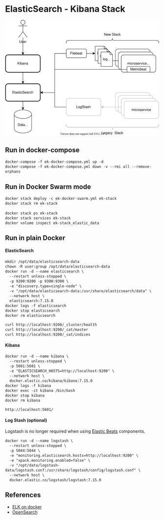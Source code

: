 # ElasticSearch - Kibana Stack

![architecture](docs/elastic-monitoring-stack.svg)

## Run in docker-compose
```
docker-compose -f ek-docker-compose.yml up -d
docker-compose -f ek-docker-compose.yml down -v --rmi all --remove-orphans
```

## Run in Docker Swarm mode
```
docker stack deploy -c ek-docker-swarm.yml ek-stack
docker stack rm ek-stack

docker stack ps ek-stack
docker stack services ek-stack
docker volume inspect ek-stack_elastic_data 
```

## Run in plain Docker

#### ElasticSearch

```
mkdir /opt/data/elasticsearch-data
chown -R user:group /opt/data/elasticsearch-data
docker run -d --name elasticsearch \
  --restart unless-stopped \
  -p 9200:9200 -p 9300:9300 \
  -e "discovery.type=single-node" \
  -v "/opt/data/elasticsearch-data:/usr/share/elasticsearch/data" \
  --network host \
  elasticsearch:7.15.0
docker logs -f elasticsearch
docker stop elasticsearch
docker rm elasticsearch
```
```
curl http://localhost:9200/_cluster/health
curl http://localhost:9200/_cat/master
curl http://localhost:9200/_cat/indices
```

#### Kibana
```
docker run -d --name kibana \
  --restart unless-stopped \
  -p 5601:5601 \
  -e "ELASTICSEARCH_HOSTS=http://localhost:9200" \
  --network host \
  docker.elastic.co/kibana/kibana:7.15.0
docker logs -f kibana
docker exec -it kibana /bin/bash
docker stop kibana
docker rm kibana
```
```
http://localhost:5601/
```

#### Log Stash (optional)
Logstash  is no longer required when using [Elastic Beats](https://www.elastic.co/beats/) components.
```
docker run -d --name logstash \
  --restart unless-stopped \
  -p 5044:5044 \
  -e "monitoring.elasticsearch.hosts=http://localhost:9200" \
  -e "xpack.monitoring.enabled=false" \
  -v "/opt/data/logstash-data/logstash.conf:/usr/share/logstash/config/logstash.conf" \
  --network host \
  docker.elastic.co/logstash/logstash:7.15.0
```

## References
* [ELK on docker](https://www.elastic.co/guide/en/elastic-stack-get-started/master/get-started-docker.html) 
* [OpenSearch](https://opensearch.org/)
